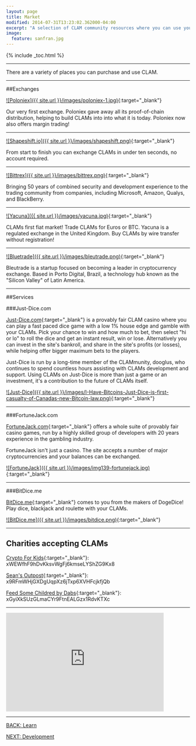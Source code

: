 ```yaml
---
layout: page
title: Market
modified: 2014-07-31T13:23:02.362000-04:00
excerpt: "A selection of CLAM community resources where you can use your CLAMs."
image:
  feature: sanfran.jpg
---
```


{% include _toc.html %}

---

There are a variety of places you can purchase and use CLAM.

---

##Exchanges

[![Poloniex]({{ site.url }}/images/poloniex-1.jpg)](https://poloniex.com/exchange/btc_clam){:target="_blank"}

Our very first exchange. Poloniex gave away all its proof-of-chain distribution, helping to build CLAMs into into what it is today. Poloniex now also offers margin trading!

---

[![Shapeshift.io]({{ site.url }}/images/shapeshift.png)](https://www.shapeshift.io){:target="_blank"}

From start to finish you can exchange CLAMs in under ten seconds, no account required.

---

[![Bittrex]({{ site.url }}/images/bittrex.png)](https://bittrex.com/Market/Index?MarketName=BTC-CLAM){:target="_blank"}

Bringing 50 years of combined security and development experience to the trading community from companies, including Microsoft, Amazon, Qualys, and BlackBerry.

---

[![Yacuna]({{ site.url }}/images/yacuna.jpg)](https://yacuna.com/?utm_source=bitcointalk.org&utm_medium=clam&utm_campaign=20%2F12%2F14%20bitcointalk%20releaseclam){:target="_blank"}

CLAMs first fiat market! Trade CLAMs for Euros or BTC. Yacuna is a regulated exchange in the United Kingdom. Buy CLAMs by wire transfer without registration!

---

[![Bluetrade]({{ site.url }}/images/bleutrade.png)](https://bleutrade.com/exchange/CLAM/){:target="_blank"}

Bleutrade is a startup focused on becoming a leader in cryptocurrency exchange. Based in Porto Digital, Brazil, a technology hub known as the "Silicon Valley" of Latin America. 

---

##Services

###Just-Dice.com

[Just-Dice.com](https://just-dice.com){:target="_blank"} is a provably fair CLAM casino where you can play a fast paced dice game with a low 1% house edge and gamble with your CLAMs. Pick your chance to win and how much to bet, then select "hi or lo" to roll the dice and get an instant result, win or lose. Alternatively you can invest in the site's bankroll, and share in the site's profits (or losses), while helping offer bigger maximum bets to the players.

Just-Dice is run by a long-time member of the CLAMmunity, dooglus, who continues to spend countless hours assisting with CLAMs development and support. Using CLAMs on Just-Dice is more than just a game or an investment, it's a contribution to the future of CLAMs itself.

[![Just-Dice]({{ site.url }}/images/I-Have-Bitcoins-Just-Dice-is-first-casualty-of-Canadas-new-Bitcoin-law.png)](https://just-dice.com){:target="_blank"}

---

###FortuneJack.com

[FortuneJack.com](http://fortunejack.com){:target="_blank"} offers a whole suite of provably fair casino games, run by a highly skilled group of developers with 20 years experience in the gambling industry.

FortuneJack isn't just a casino. The site accepts a number of major cryptocurrencies and your balances can be exchanged.

[![FortuneJack]({{ site.url }}/images/img139-fortunejack.jpg)](https://fortunejack.com/){:target="_blank"}

---

###BitDice.me

[BitDice.me](http://bitdice.me){:target="_blank"} comes to you from the makers of DogeDice! Play dice, blackjack and roulette with your CLAMs.

[![BitDice.me]({{ site.url }}/images/bitdice.png)](https://www.bitdice.me/){:target="_blank"}

---

## Charities accepting CLAMs

[Crypto For Kids](http://www.cryptoforkids.com/){:target="_blank"}: xWEWfhF9hDvKksvWgFj6kmseLYShZG9Kx8

[Sean's Outpost](http://www.seansoutpost.com/){:target="_blank"}: x9RFmWHjGXDgUqpXz6jTxp6XVHFcjkfjQb

[Feed Some Childred by Dabs](https://bitcointalk.org/index.php?topic=300631.0){:target="_blank"}: xGyiXkSUzGLmaCYr9FtnEALGzx1RdvKTXc

---

<iframe class="youtube-player" type="text/html" width="432" height="270" style="max-width:100%;" src="http://www.youtube.com/embed/yHsPvQsr8zQ?wmode=opaque" frameborder="0" allowfullscreen="true"></iframe>

---

<div><a markdown="0" href="{{ site.url }}/learn" class="btn">BACK: Learn</a>

<a markdown="0" href="{{ site.url }}/learn/development" class="btn">NEXT: Development</a></div>